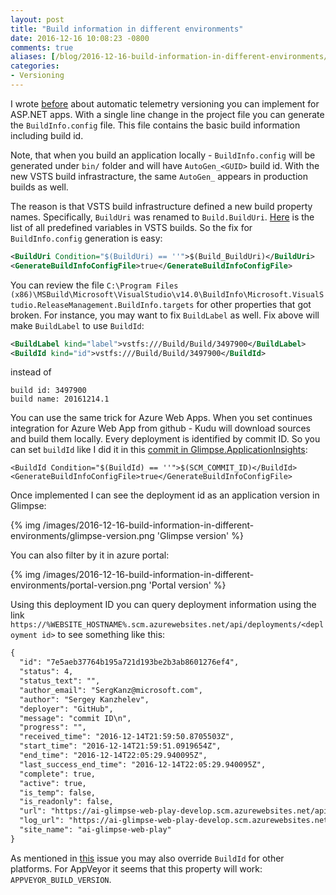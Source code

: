 ```yaml
---
layout: post
title: "Build information in different environments"
date: 2016-12-16 10:08:23 -0800
comments: true
aliases: [/blog/2016-12-16-build-information-in-different-environments/]
categories: 
- Versioning
---
```

I wrote [before](http://apmtips.com/blog/2015/06/18/application-versioning-semantic-or-automatic/) about automatic telemetry versioning you can implement for ASP.NET apps. With a single line change in the project file you can generate the `BuildInfo.config` file. This file contains the basic build information including build id.  

Note, that when you build an application locally - `BuildInfo.config` will be generated under `bin/` folder and will have `AutoGen_<GUID>` build id. With the new VSTS build infrastracture, the same `AutoGen_` appears in production builds as well.

The reason is that VSTS build infrastructure defined a new build property names. Specifically, `BuildUri` was renamed to `Build.BuildUri`. [Here](https://www.visualstudio.com/en-us/docs/build/define/variables#predefined-variables) is the list of all predefined variables in VSTS builds. So the fix for `BuildInfo.config` generation is easy:

``` xml
<BuildUri Condition="$(BuildUri) == ''">$(Build_BuildUri)</BuildUri>
<GenerateBuildInfoConfigFile>true</GenerateBuildInfoConfigFile>
```

You can review the file `C:\Program Files (x86)\MSBuild\Microsoft\VisualStudio\v14.0\BuildInfo\Microsoft.VisualStudio.ReleaseManagement.BuildInfo.targets` for other properties that got broken. For instance, you may want to fix `BuildLabel` as well. Fix above will make `BuildLabel` to use `BuildId`:

``` xml
<BuildLabel kind="label">vstfs:///Build/Build/3497900</BuildLabel>
<BuildId kind="id">vstfs:///Build/Build/3497900</BuildId>
```

instead of

```
build id: 3497900
build name: 20161214.1
```

You can use the same trick for Azure Web Apps. When you set continues integration for Azure Web App from github - Kudu will download sources and build them locally. Every deployment is identified by commit ID. So you can set `buildId` like I did it in this [commit in Glimpse.ApplicationInsights](https://github.com/Glimpse/Glimpse.ApplicationInsights/commit/7e5aeb37764b195a721d193be2b3ab8601276ef4):

```
<BuildId Condition="$(BuildId) == ''">$(SCM_COMMIT_ID)</BuildId>
<GenerateBuildInfoConfigFile>true</GenerateBuildInfoConfigFile>
```

Once implemented I can see the deployment id as an application version in Glimpse:

{% img /images/2016-12-16-build-information-in-different-environments/glimpse-version.png 'Glimpse version' %}

You can also filter by it in azure portal:

{% img /images/2016-12-16-build-information-in-different-environments/portal-version.png 'Portal version' %}

Using this deployment ID you can query deployment information using the link `https://%WEBSITE_HOSTNAME%.scm.azurewebsites.net/api/deployments/<deployment id>` to see something like this:

``` xml
{
  "id": "7e5aeb37764b195a721d193be2b3ab8601276ef4",
  "status": 4,
  "status_text": "",
  "author_email": "SergKanz@microsoft.com",
  "author": "Sergey Kanzhelev",
  "deployer": "GitHub",
  "message": "commit ID\n",
  "progress": "",
  "received_time": "2016-12-14T21:59:50.8705503Z",
  "start_time": "2016-12-14T21:59:51.0919654Z",
  "end_time": "2016-12-14T22:05:29.940095Z",
  "last_success_end_time": "2016-12-14T22:05:29.940095Z",
  "complete": true,
  "active": true,
  "is_temp": false,
  "is_readonly": false,
  "url": "https://ai-glimpse-web-play-develop.scm.azurewebsites.net/api/deployments/7e5aeb37764b195a721d193be2b3ab8601276ef4",
  "log_url": "https://ai-glimpse-web-play-develop.scm.azurewebsites.net/api/deployments/7e5aeb37764b195a721d193be2b3ab8601276ef4/log",
  "site_name": "ai-glimpse-web-play"
}
```

As mentioned in [this](https://github.com/projectkudu/kudu/issues/1897) issue you may also override `BuildId` for other platforms. For AppVeyor it seems that this property will work: `APPVEYOR_BUILD_VERSION`.
